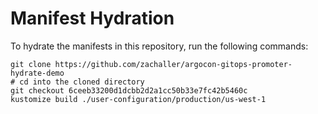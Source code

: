 # Manifest Hydration

To hydrate the manifests in this repository, run the following commands:

```shell
git clone https://github.com/zachaller/argocon-gitops-promoter-hydrate-demo
# cd into the cloned directory
git checkout 6ceeb33200d1dcbb2d2a1cc50b33e7fc42b5460c
kustomize build ./user-configuration/production/us-west-1
```
